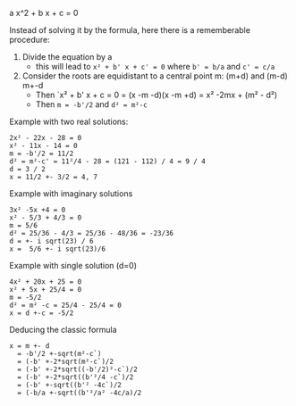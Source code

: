 a x^2 + b x + c = 0

Instead of solving it by the formula, here there is a rememberable procedure:

1. Divide the equation by a
   - this will lead to  `x² + b' x + c' = 0` where `b' = b/a` and `c' = c/a`
2. Consider the roots are equidistant to a central point m: (m+d) and (m-d) m+-d
   - Then `x² + b' x  + c = 0 = (x -m -d)(x -m +d) = x² -2mx + (m² - d²)
   - Then `m = -b'/2` and `d² = m²-c`

Example with two real solutions:
```
2x² - 22x - 28 = 0
x² - 11x - 14 = 0
m = -b'/2 = 11/2
d² = m²-c' = 11²/4 - 28 = (121 - 112) / 4 = 9 / 4
d = 3 / 2
x = 11/2 +- 3/2 = 4, 7
```

Example with imaginary solutions

```
3x² -5x +4 = 0
x² - 5/3 + 4/3 = 0
m = 5/6
d² = 25/36 - 4/3 = 25/36 - 48/36 = -23/36
d = +- i sqrt(23) / 6
x =  5/6 +- i sqrt(23)/6
```

Example with single solution (d=0)

```
4x² + 20x + 25 = 0
x² + 5x + 25/4 = 0
m = -5/2
d² = m² -c = 25/4 - 25/4 = 0
x = d +-c = -5/2
```

Deducing the classic formula

```
x = m +- d
  = -b'/2 +-sqrt(m²-c`)
  = (-b' +-2*sqrt(m²-c`)/2
  = (-b' +-2*sqrt((-b'/2)²-c`)/2
  = (-b' +-2*sqrt((b'²/4 -c`)/2
  = (-b' +-sqrt((b'² -4c`)/2
  = (-b/a +-sqrt((b'²/a² -4c/a)/2

```




